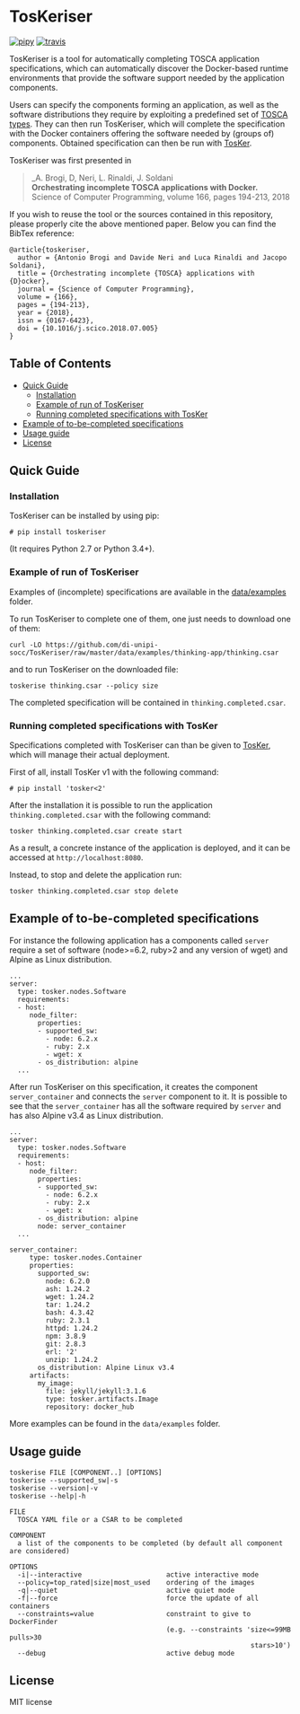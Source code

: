 # TosKeriser
[![pipy](https://img.shields.io/pypi/v/toskeriser.svg)](https://pypi.python.org/pypi/toskeriser)
[![travis](https://travis-ci.org/di-unipi-socc/TosKeriser.svg?branch=master)](https://travis-ci.org/di-unipi-socc/TosKeriser)

TosKeriser is a tool for automatically completing TOSCA application specifications, which can automatically discover the Docker-based runtime environments that provide the software support needed by the application components.

Users can specify the components forming an application, as well as the software distributions they require by exploiting a predefined set of [TOSCA types](https://di-unipi-socc.github.io/tosker-types/). They can then run TosKeriser, which will complete the specification with the Docker containers offering the software needed by (groups of) components. Obtained specification can then be run with [TosKer](https://github.com/di-unipi-socc/TosKer).

TosKeriser was first presented in
> _A. Brogi, D, Neri, L. Rinaldi, J. Soldani <br/>
> **Orchestrating incomplete TOSCA applications with Docker.** <br/>
> Science of Computer Programming, volume 166, pages 194-213, 2018 

If you wish to reuse the tool or the sources contained in this repository, please properly cite the above mentioned paper. Below you can find the BibTex reference:
```
@article{toskeriser,
  author = {Antonio Brogi and Davide Neri and Luca Rinaldi and Jacopo Soldani},
  title = {Orchestrating incomplete {TOSCA} applications with {D}ocker},
  journal = {Science of Computer Programming},
  volume = {166},
  pages = {194-213},
  year = {2018},
  issn = {0167-6423},
  doi = {10.1016/j.scico.2018.07.005}
}
```

## Table of Contents
- [Quick Guide](#quick-guide)
  * [Installation](#installation)
  * [Example of run of TosKeriser](#example-of-run-of-toskeriser)
  * [Running completed specifications with TosKer](#running-completed-specifications-with-tosker)
- [Example of to-be-completed specifications](#example-of-to-be-completed-specifications)
- [Usage guide](#usage-guide)
- [License](#license)

## Quick Guide
### Installation
TosKeriser can be installed by using pip:
```
# pip install toskeriser
```
(It requires Python 2.7 or Python 3.4+).

### Example of run of TosKeriser 
Examples of (incomplete) specifications are available in the [data/examples](https://github.com/di-unipi-socc/TosKeriser/tree/master/data/examples) folder.

To run TosKeriser to complete one of them, one just needs to download one of them:
```
curl -LO https://github.com/di-unipi-socc/TosKeriser/raw/master/data/examples/thinking-app/thinking.csar
```
and to run TosKeriser on the downloaded file:
```
toskerise thinking.csar --policy size
```
The completed specification will be contained in `thinking.completed.csar`.

### Running completed specifications with TosKer
Specifications completed with TosKeriser can than be given to [TosKer](https://github.com/di-unipi-socc/TosKer), which will manage their actual deployment.

First of all, install TosKer v1 with the following command:
```
# pip install 'tosker<2'
```

After the installation it is possible to run the application `thinking.completed.csar` with the following command:
```
tosker thinking.completed.csar create start
```
As a result, a concrete instance of the application is deployed, and it can be accessed at `http://localhost:8080`.

Instead, to stop and delete the application run:
```
tosker thinking.completed.csar stop delete
```

## Example of to-be-completed specifications
For instance the following application has a components called `server` require a set of software (node>=6.2, ruby>2 and any version of wget) and Alpine as Linux distribution.
```
...
server:
  type: tosker.nodes.Software
  requirements:
  - host:
     node_filter:
       properties:
       - supported_sw:
         - node: 6.2.x
         - ruby: 2.x
         - wget: x
       - os_distribution: alpine
  ...
```

After run TosKeriser on this specification, it creates the component `server_container` and connects the `server` component to it. It is possible to see that the `server_container` has all the software required by `server` and has also Alpine v3.4 as Linux distribution.

```
...
server:
  type: tosker.nodes.Software
  requirements:
  - host:
     node_filter:
       properties:
       - supported_sw:
         - node: 6.2.x
         - ruby: 2.x
         - wget: x
       - os_distribution: alpine
       node: server_container
  ...

server_container:
     type: tosker.nodes.Container
     properties:
       supported_sw:
         node: 6.2.0
         ash: 1.24.2
         wget: 1.24.2
         tar: 1.24.2
         bash: 4.3.42
         ruby: 2.3.1
         httpd: 1.24.2
         npm: 3.8.9
         git: 2.8.3
         erl: '2'
         unzip: 1.24.2
       os_distribution: Alpine Linux v3.4
     artifacts:
       my_image:
         file: jekyll/jekyll:3.1.6
         type: tosker.artifacts.Image
         repository: docker_hub
```

More examples can be found in the `data/examples` folder.

## Usage guide
```
toskerise FILE [COMPONENT..] [OPTIONS]
toskerise --supported_sw|-s
toskerise --version|-v
toskerise --help|-h

FILE
  TOSCA YAML file or a CSAR to be completed

COMPONENT
  a list of the components to be completed (by default all component are considered)

OPTIONS
  -i|--interactive                     active interactive mode
  --policy=top_rated|size|most_used    ordering of the images
  -q|--quiet                           active quiet mode
  -f|--force                           force the update of all containers
  --constraints=value                  constraint to give to DockerFinder
                                       (e.g. --constraints 'size<=99MB pulls>30
                                                            stars>10')
  --debug                              active debug mode
```

## License

MIT license

